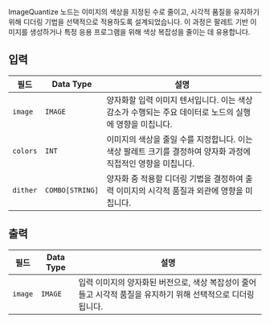 ImageQuantize 노드는 이미지의 색상을 지정된 수로 줄이고, 시각적 품질을 유지하기 위해 디더링 기법을 선택적으로 적용하도록 설계되었습니다. 이 과정은 팔레트 기반 이미지를 생성하거나 특정 응용 프로그램을 위해 색상 복잡성을 줄이는 데 유용합니다.

## 입력

| 필드   | Data Type | 설명                                                                       |
|---------|-------------|-----------------------------------------------------------------------------------|
| `image` | `IMAGE`     | 양자화할 입력 이미지 텐서입니다. 이는 색상 감소가 수행되는 주요 데이터로 노드의 실행에 영향을 미칩니다. |
| `colors`| `INT`       | 이미지의 색상을 줄일 수를 지정합니다. 이는 색상 팔레트 크기를 결정하여 양자화 과정에 직접적인 영향을 미칩니다. |
| `dither`| `COMBO[STRING]` | 양자화 중 적용할 디더링 기법을 결정하여 출력 이미지의 시각적 품질과 외관에 영향을 미칩니다. |

## 출력

| 필드 | Data Type | 설명                                                                   |
|-------|-------------|-------------------------------------------------------------------------------|
| `image`| `IMAGE`     | 입력 이미지의 양자화된 버전으로, 색상 복잡성이 줄어들고 시각적 품질을 유지하기 위해 선택적으로 디더링됩니다. |
